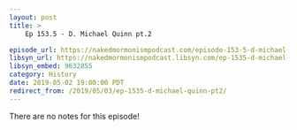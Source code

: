 ```yaml
---
layout: post
title: >
    Ep 153.5 - D. Michael Quinn pt.2

episode_url: https://nakedmormonismpodcast.com/episode-153-5-d-michael-quinn-pt-2/
libsyn_url: https://nakedmormonismpodcast.libsyn.com/ep-1535-d-michael-quinn-pt2
libsyn_embed: 9632855
category: History
date: 2019-05-02 19:00:00 PDT
redirect_from: /2019/05/03/ep-1535-d-michael-quinn-pt2/
---
```


There are no notes for this episode!
